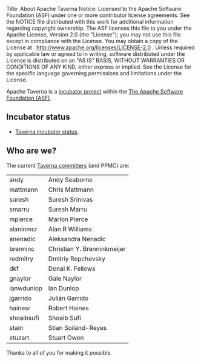 Title: About Apache Taverna
Notice:    Licensed to the Apache Software Foundation (ASF) under one
           or more contributor license agreements.  See the NOTICE file
           distributed with this work for additional information
           regarding copyright ownership.  The ASF licenses this file
           to you under the Apache License, Version 2.0 (the
           "License"); you may not use this file except in compliance
           with the License.  You may obtain a copy of the License at
           .
             http://www.apache.org/licenses/LICENSE-2.0
           .
           Unless required by applicable law or agreed to in writing,
           software distributed under the License is distributed on an
           "AS IS" BASIS, WITHOUT WARRANTIES OR CONDITIONS OF ANY
           KIND, either express or implied.  See the License for the
           specific language governing permissions and limitations
           under the License.

Apache Taverna is a [incubator project](http://incubator.apache.org/) within the 
[The Apache Software Foundation (ASF)](http://www.apache.org/).

## Incubator status

* [Taverna incubator status](http://incubator.apache.org/projects/taverna.html).


## Who are we?

The current [Taverna committers](http://people.apache.org/committers-by-project.html#taverna) (and 
PPMC) are:

</style>
<table class="table table-striped">
<thead>
</thead>
<tbody>
  <tr><td>andy</td><td>Andy Seaborne</td></tr>
  <tr><td>mattmann</td><td>Chris Mattmann</td></tr>
  <tr><td>suresh</td><td>Suresh Srinivas</td></tr>
  <tr><td>smarru</td><td>Suresh Marru</td></tr>
  <tr><td>mpierce</td><td>Marlon Pierce</td></tr>
	<tr><td>alaninmcr</td><td>Alan R Williams</td></tr>
	<tr><td>anenadic</td><td>Aleksandra Nenadic</td></tr>
	<tr><td>brenninc</td><td>Christian Y. Brenninkmeijer</td></tr>
	<tr><td>redmitry</td><td>Dmitriy Repchevsky</td></tr>
	<tr><td>dkf</td><td>Donal K. Fellows</td></tr>
        <tr><td>gnaylor</td><td>Gale Naylor</td></tr>
	<tr><td>ianwdunlop</td><td>Ian Dunlop</td></tr>
	<tr><td>jgarrido</td><td>Julián Garrido</td></tr>
	<tr><td>hainesr</td><td>Robert Haines</td></tr>
	<tr><td>shoaibsufi</td><td>Shoaib Sufi</td></tr>
	<tr><td>stain</td><td>Stian Soiland-Reyes</td></tr>
	<tr><td>stuzart</td><td>Stuart Owen</td></tr>
</tbody>
</table>
<p class="lead">Thanks to all of you for making it possible.</p>
